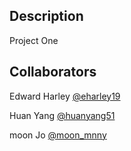 ## Description


Project One

## Collaborators

Edward Harley [@eharley19](https://github.com/eharley19)

Huan Yang [@huanyang51](https://github.com/huanyang51)

moon Jo [@moon_mnny](https://github.com/moon-mnny)

